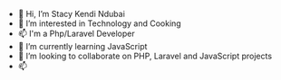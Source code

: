 - 👋 Hi, I’m Stacy Kendi Ndubai
- 👀 I’m interested in Technology and Cooking
- 📫 I'm a Php/Laravel Developer
- 🌱 I’m currently learning JavaScript
- 💞️ I’m looking to collaborate on PHP, Laravel and JavaScript projects
- 📫 

<!---
stacy-kendi/stacy-kendi is a ✨ special ✨ repository because its `README.md` (this file) appears on your GitHub profile.
You can click the Preview link to take a look at your changes.
--->
